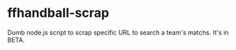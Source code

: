 # ffhandball-scrap
Dumb node.js script to scrap specific URL to search a team's matchs. It's in BETA.

